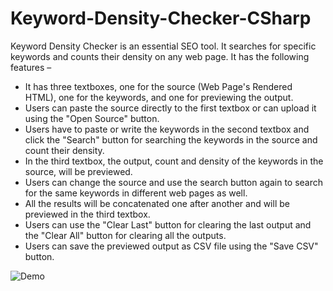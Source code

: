 # Keyword-Density-Checker-CSharp

Keyword Density Checker is an essential SEO tool. It searches for specific keywords and counts their density on any web page. It has the following features –

- It has three textboxes, one for the source (Web Page&#39;s Rendered HTML), one for the keywords, and one for previewing the output.
- Users can paste the source directly to the first textbox or can upload it using the &quot;Open Source&quot; button.
- Users have to paste or write the keywords in the second textbox and click the &quot;Search&quot; button for searching the keywords in the source and count their density.
- In the third textbox, the output, count and density of the keywords in the source, will be previewed.
- Users can change the source and use the search button again to search for the same keywords in different web pages as well.
- All the results will be concatenated one after another and will be previewed in the third textbox.
- Users can use the &quot;Clear Last&quot; button for clearing the last output and the &quot;Clear All&quot; button for clearing all the outputs.
- Users can save the previewed output as CSV file using the &quot;Save CSV&quot; button.

![Demo](https://user-images.githubusercontent.com/59251665/108399293-27712080-7244-11eb-98fe-2abedaebc05d.jpg)
